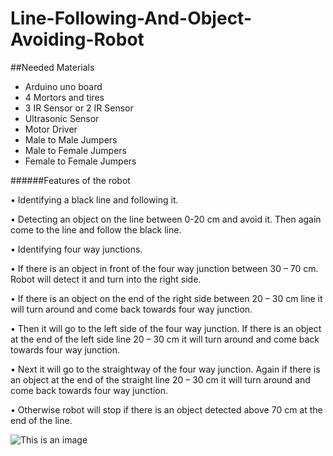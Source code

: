 # Line-Following-And-Object-Avoiding-Robot

##Needed Materials 

- Arduino uno board 
- 4 Mortors and tires
- 3 IR Sensor or 2 IR Sensor
- Ultrasonic Sensor
- Motor Driver
- Male to Male Jumpers
- Male to Female Jumpers
- Female to Female Jumpers

######Features of the robot

•	Identifying a black line and following it.

•	Detecting an object on the line between 0-20 cm and avoid it. Then again come to the line and follow the black line.

•	Identifying four way junctions.

•	If there is an object in front of the four way junction between 30 – 70 cm. Robot will detect it and turn into the right side.

•	If there is an object on the end of the right side between 20 – 30 cm line it will turn around and come back towards four way junction.

•	Then it will go to the left side of the four way junction. If there is an object at the end of the left side line 20 – 30 cm it will turn around and come back towards four way junction.

•	Next it will go to the straightway of the four way junction. Again if there is an object at the end of the straight line 20 – 30 cm it will turn around and come back towards four way junction.

•	Otherwise robot will stop if there is an object detected above 70 cm at the end of the line.

![This is an image](https://myoctocat.com/assets/images/base-octocat.svg)


